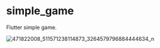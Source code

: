 # simple_game

Flutter simple game.


![471822008_511571238114873_3264579796884444634_n](https://github.com/user-attachments/assets/69c2ceb2-e04e-4840-acf0-c2b1a71e907f)
